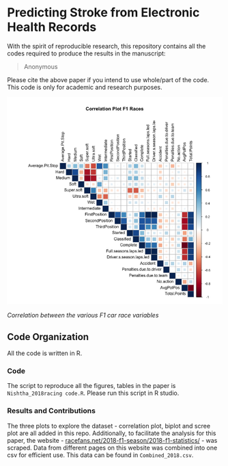 # Predicting Stroke from Electronic Health Records

With the spirit of reproducible research, this repository contains all the codes required to produce the results in the manuscript: 

> Anonymous

Please cite the above paper if you intend to use whole/part of the code. This code is only for academic and research purposes.

![biplot representation](Rplot_corrplot-new.png)

*Correlation between the various F1 car race variables*

## Code Organization
All the code is written in R. 

### Code 
The script to reproduce all the figures, tables in the paper is `Nishtha_2018racing code.R`. Please run this script in R studio.

### Results and Contributions 
The three plots to explore the dataset - correlation plot, biplot and scree plot are all added in this repo. Additionally, to facilitate the analysis for this paper, the website - [racefans.net/2018-f1-season/2018-f1-statistics/](racefans.net/2018-f1-season/2018-f1-statistics/) - was scraped. Data from different pages on this website was combined into one csv for efficient use. This data can be found in `Combined_2018.csv`.

